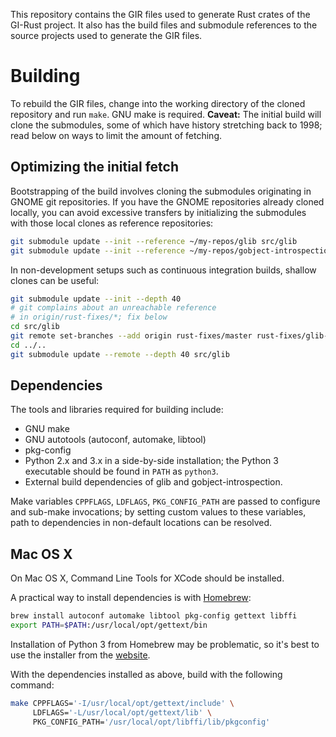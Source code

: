 This repository contains the GIR files used to generate Rust crates
of the GI-Rust project. It also has the build files and submodule
references to the source projects used to generate the GIR files.

# Building

To rebuild the GIR files, change into the working directory of the cloned
repository and run `make`. GNU make is required. **Caveat:** The initial
build will clone the submodules, some of which have history stretching back
to 1998; read below on ways to limit the amount of fetching.

## Optimizing the initial fetch

Bootstrapping of the build involves cloning the submodules originating in
GNOME git repositories. If you have the GNOME repositories already cloned
locally, you can avoid excessive transfers by initializing the submodules
with those local clones as reference repositories:

```sh
git submodule update --init --reference ~/my-repos/glib src/glib
git submodule update --init --reference ~/my-repos/gobject-introspection src/gobject-introspection
```

In non-development setups such as continuous integration builds,
shallow clones can be useful:

```sh
git submodule update --init --depth 40
# git complains about an unreachable reference
# in origin/rust-fixes/*; fix below
cd src/glib
git remote set-branches --add origin rust-fixes/master rust-fixes/glib-2-46
cd ../..
git submodule update --remote --depth 40 src/glib
```

## Dependencies

The tools and libraries required for building include:

* GNU make
* GNU autotools (autoconf, automake, libtool)
* pkg-config
* Python 2.x and 3.x in a side-by-side installation; the Python 3
  executable should be found in `PATH` as `python3`.
* External build dependencies of glib and gobject-introspection.

Make variables `CPPFLAGS`, `LDFLAGS`, `PKG_CONFIG_PATH` are
passed to configure and sub-make invocations; by setting custom values
to these variables, path to dependencies in non-default locations
can be resolved.

## Mac OS X

On Mac OS X, Command Line Tools for XCode should be installed.

A practical way to install dependencies is with
[Homebrew](http://brew.sh/):

```sh
brew install autoconf automake libtool pkg-config gettext libffi
export PATH=$PATH:/usr/local/opt/gettext/bin
```

Installation of Python 3 from Homebrew may be problematic, so it's
best to use the installer from the [website](http://www.python.org/).

With the dependencies installed as above, build with the following command:

```sh
make CPPFLAGS='-I/usr/local/opt/gettext/include' \
     LDFLAGS='-L/usr/local/opt/gettext/lib' \
     PKG_CONFIG_PATH='/usr/local/opt/libffi/lib/pkgconfig'
```
